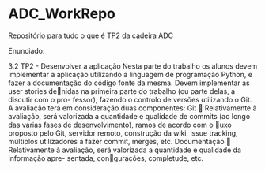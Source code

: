 # ADC_WorkRepo
Repositório para tudo o que é TP2 da cadeira ADC

Enunciado:

3.2 TP2 - Desenvolver a aplicação
Nesta parte do trabalho os alunos devem implementar a aplicação utilizando a linguagem de programação Python, e fazer a documentação do código fonte da mesma. Devem implementar as user stories denidas na primeira parte do trabalho (ou parte delas, a discutir com o pro- fessor), fazendo o controlo de versões utilizando o Git. A avaliação terá em consideração duas componentes:
Git
 Relativamente à avaliação, será valorizada a quantidade e qualidade de commits (ao longo das várias fases de desenvolvimento), ramos de acordo com o uxo proposto pelo Git, servidor remoto, construção da wiki, issue tracking, múltiplos utilizadores a fazer commit, merges, etc.
Documentação
 Relativamente à avaliação, será valorizada a quantidade e qualidade da informação apre- sentada, congurações, completude, etc.

